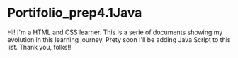 # Portifolio_prep4.1Java
Hi! I'm a HTML and CSS learner. This is a serie of documents showing my evolution in this learning journey. Prety soon I'll be adding Java Script to this list. Thank you, folks!!
